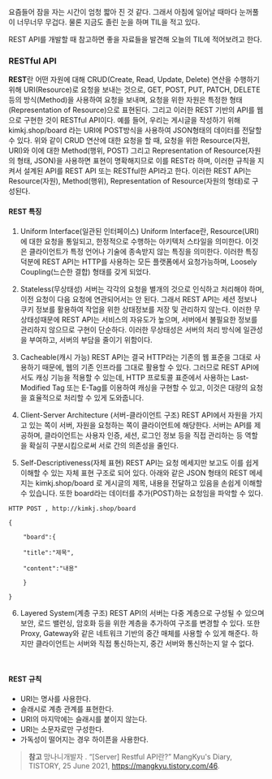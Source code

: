 요즘들어 잠을 자는 시간이 엄청 짧아 진 것 같다. 그래서 아침에 일어날 때마다 눈꺼풀이 너무너무 무겁다. 물론 지금도 졸린 눈을 하며 TIL을 적고 있다.

REST API를 개발할 때 참고하면 좋을 자료들을 발견해 오늘의 TIL에 적어보려고 한다.

### RESTful API
**REST**란 어떤 자원에 대해 CRUD(Create, Read, Update, Delete) 연산을 수행하기 위해 URI(Resource)로 요청을 보내는 것으로, GET, POST, PUT, PATCH, DELETE 등의 방식(Method)을 사용하여 요청을 보내며, 요청을 위한 자원은 특정한 형태(Representation of Resource)으로 표현된다. 그리고 이러한 REST 기반의 API를 웹으로 구현한 것이 RESTful API이다.
예를 들어, 우리는 게시글을 작성하기 위해 kimkj.shop/board 라는 URI에 POST방식을 사용하여 JSON형태의 데이터를 전달할 수 있다. 위와 같이 CRUD 연산에 대한 요청을 할 때, 요청을 위한 Resource(자원, URI)와 이에 대한 Method(행위, POST) 그리고 Representation of Resource(자원의 형태, JSON)을 사용하면 표현이 명확해지므로 이를 REST라 하며, 이러한 규칙을 지켜서 설계된 API를 REST API 또는 RESTful한 API라고 한다. 이러한 REST API는 Resource(자원), Method(행위), Representation of Resource(자원의 형태)로 구성된다.

#### REST 특징

1. Uniform Interface(일관된 인터페이스)
Uniform Interface란, Resource(URI)에 대한 요청을 통일되고, 한정적으로 수행하는 아키텍처 스타일을 의미한다. 이것은 클라이언트가 특정 언어나 기술에 종속받지 않는 특징을 의미한다. 이러한 특징 덕분에 REST API는 HTTP를 사용하는 모든 플랫폼에서 요청가능하며, Loosely Coupling(느슨한 결합) 형태를 갖게 되었다.


2. Stateless(무상태성)
서버는 각각의 요청을 별개의 것으로 인식하고 처리해야 하며, 이전 요청이 다음 요청에 연관되어서는 안 된다. 그래서 REST API는 세션 정보나 쿠키 정보를 활용하여 작업을 위한 상태정보를 저장 및 관리하지 않는다. 이러한 무상태성때문에 REST API는 서비스의 자유도가 높으며, 서버에서 불필요한 정보를 관리하지 않으므로 구현이 단순하다. 이러한 무상태성은 서버의 처리 방식에 일관성을 부여하고, 서버의 부담을 줄이기 위함이다.
 

3. Cacheable(캐시 가능)
REST API는 결국 HTTP라는 기존의 웹 표준을 그대로 사용하기 때문에, 웹의 기존 인프라를 그대로 활용할 수 있다. 그러므로 REST API에서도 캐싱 기능을 적용할 수 있는데, HTTP 프로토콜 표준에서 사용하는 Last-Modified Tag 또는 E-Tag를 이용하여 캐싱을 구현할 수 있고, 이것은 대량의 요청을 효율적으로 처리할 수 있게 도와줍니다.
 

4. Client-Server Architecture (서버-클라이언트 구조)
REST API에서 자원을 가지고 있는 쪽이 서버, 자원을 요청하는 쪽이 클라이언트에 해당한다. 서버는 API를 제공하며, 클라이언트는 사용자 인증, 세션, 로그인 정보 등을 직접 관리하는 등 역할을 확실히 구분시킴으로써 서로 간의 의존성을 줄인다.
 

5. Self-Descriptiveness(자체 표현)
REST API는 요청 메세지만 보고도 이를 쉽게 이해할 수 있는 자체 표현 구조로 되어 있다. 아래와 같은 JSON 형태의 REST 메세지는 kimkj.shop/board 로 게시글의 제목, 내용을 전달하고 있음을 손쉽게 이해할 수 있습니다. 또한 board라는 데이터를 추가(POST)하는 요청임을 파악할 수 있다.
 
```
HTTP POST , http://kimkj.shop/board

{

    "board":{

    "title":"제목",

    "content":"내용"

    }

}
```
 

6. Layered System(계층 구조)
REST API의 서버는 다중 계층으로 구성될 수 있으며 보안, 로드 밸런싱, 암호화 등을 위한 계층을 추가하여 구조를 변경할 수 있다. 또한 Proxy, Gateway와 같은 네트워크 기반의 중간 매체를 사용할 수 있게 해준다. 하지만 클라이언트는 서버와 직접 통신하는지, 중간 서버와 통신하는지 알 수 없다.
<br>

#### REST 규칙
- URI는 명사를 사용한다.
- 슬래시로 계층 관계를 표현한다.
- URI의 마지막에는 슬래시를 붙이지 않는다.
- URI는 소문자로만 구성한다.
- 가독성이 떨어지는 경우 하이픈을 사용한다.


> **참고**
망나니개발자 . “[Server] Restful API란?” MangKyu's Diary, TISTORY, 25 June 2021, https://mangkyu.tistory.com/46. 
